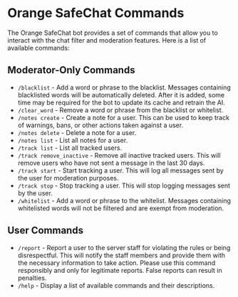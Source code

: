 # Orange SafeChat Commands

The Orange SafeChat bot provides a set of commands that allow you to interact with the chat filter and moderation features. Here is a list of available commands:

## Moderator-Only Commands

- `/blacklist` - Add a word or phrase to the blacklist. Messages containing blacklisted words will be automatically deleted. After it is added, some time may be required for the bot to update its cache and retrain the AI.
- `/clear_word` - Remove a word or phrase from the blacklist or whitelist.
- `/notes create` - Create a note for a user. This can be used to keep track of warnings, bans, or other actions taken against a user.
- `/notes delete` - Delete a note for a user.
- `/notes list` - List all notes for a user.
- `/track list` - List all tracked users.
- `/track remove_inactive` - Remove all inactive tracked users. This will remove users who have not sent a message in the last 30 days.
- `/track start` - Start tracking a user. This will log all messages sent by the user for moderation purposes.
- `/track stop` - Stop tracking a user. This will stop logging messages sent by the user.
- `/whitelist` - Add a word or phrase to the whitelist. Messages containing whitelisted words will not be filtered and are exempt from moderation.

## User Commands

- `/report` - Report a user to the server staff for violating the rules or being disrespectful. This will notify the staff members and provide them with the necessary information to take action. Please use this command responsibly and only for legitimate reports. False reports can result in penalties.
- `/help` - Display a list of available commands and their descriptions.